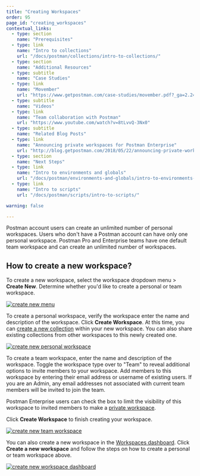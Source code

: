 ```yaml
---
title: "Creating Workspaces"
order: 95
page_id: "creating_workspaces"
contextual_links:
  - type: section
    name: "Prerequisites"
  - type: link
    name: "Intro to collections"
    url: "/docs/postman/collections/intro-to-collections/"
  - type: section
    name: "Additional Resources"
  - type: subtitle
    name: "Case Studies"
  - type: link
    name: "Movember"
    url: "https://www.getpostman.com/case-studies/movember.pdf?_ga=2.240986565.754547870.1571851340-1454169035.1570491567"
  - type: subtitle
    name: "Videos"
  - type: link
    name: "Team collaboration with Postman"
    url: "https://www.youtube.com/watch?v=8tLvvQ-3Nx0"
  - type: subtitle
    name: "Related Blog Posts"
  - type: link
    name: "Announcing private workspaces for Postman Enterprise"
    url: "http://blog.getpostman.com/2018/05/22/announcing-private-workspaces-for-postman-enterprise/?_ga=2.132409800.754547870.1571851340-1454169035.1570491567"
  - type: section
    name: "Next Steps"
  - type: link
    name: "Intro to environments and globals"
    url: "/docs/postman/environments-and-globals/intro-to-environments-and-globals/"
  - type: link
    name: "Intro to scripts"
    url: "/docs/postman/scripts/intro-to-scripts/"

warning: false

---
```


Postman account users can create an unlimited number of personal workspaces. Users who don't have a Postman account can have only one personal workspace. Postman Pro and Enterprise teams have one default team workspace and can create an unlimited number of workspaces.

## How to create a new workspace?

To create a new workspace, select the workspace dropdown menu > **Create New**. Determine whether you'd like to create a personal or team workspace.

 [![create new menu](https://user-images.githubusercontent.com/5029719/71973719-9d185980-3207-11ea-8d95-2c64e0f032bd.png)](https://user-images.githubusercontent.com/5029719/71973719-9d185980-3207-11ea-8d95-2c64e0f032bd.png)

To create a personal workspace, verify the workspace enter the name and description of the workspace. Click **Create Workspace**. At this time, you can [create a new collection](/docs/postman/collections/creating-collections/) within your new workspace. You can also share existing collections from other workspaces to this newly created one.

[![create new personal workspace](https://assets.postman.com/postman-docs/Workspaces_CreateNew1.png)](https://assets.postman.com/postman-docs/Workspaces_CreateNew1.png)

To create a team workspace, enter the name and description of the workspace. Toggle the workspace type over to "Team" to reveal additional options to invite members to your workspace. Add members to this workspace by entering their email address or username of existing users. If you are an Admin, any email addresses not associated with current team members will be invited to join the team.

Postman Enterprise users can check the box to limit the visibility of this workspace to invited members to make a [private workspace](/docs/postman/workspaces/intro-to-workspaces/#private-workspaces).

Click **Create Workspace** to finish creating your workspace.

[![create new team workspace](https://user-images.githubusercontent.com/5029719/71102959-36c48c00-21b1-11ea-9a18-b5038af699ca.png)](https://user-images.githubusercontent.com/5029719/71102959-36c48c00-21b1-11ea-9a18-b5038af699ca.png)

You can also create a new workspace in the [Workspaces dashboard](https://app.getpostman.com/dashboard). Click **Create a new workspace** and follow the steps on how to create a personal or team workspace above.

[![create new workspace dashboard](https://user-images.githubusercontent.com/5029719/71973777-bfaa7280-3207-11ea-808d-46e7ff060961.png)](https://user-images.githubusercontent.com/5029719/71973777-bfaa7280-3207-11ea-808d-46e7ff060961.png)
